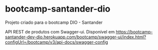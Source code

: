 # bootcamp-santander-dio
Projeto criado para o bootcamp DIO - Santander

API REST de produtos com Swagger-ui. Disponível em https://bootcamp-santander-dev-dio.herokuapp.com/bootcamp/swagger-ui/index.html?configUrl=/bootcamp/v3/api-docs/swagger-config
